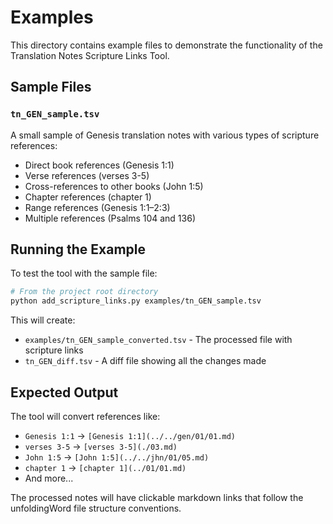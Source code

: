 # Examples

This directory contains example files to demonstrate the functionality of the Translation Notes Scripture Links Tool.

## Sample Files

### `tn_GEN_sample.tsv`

A small sample of Genesis translation notes with various types of scripture references:

- Direct book references (Genesis 1:1)
- Verse references (verses 3-5)
- Cross-references to other books (John 1:5)
- Chapter references (chapter 1)
- Range references (Genesis 1:1–2:3)
- Multiple references (Psalms 104 and 136)

## Running the Example

To test the tool with the sample file:

```bash
# From the project root directory
python add_scripture_links.py examples/tn_GEN_sample.tsv
```

This will create:

- `examples/tn_GEN_sample_converted.tsv` - The processed file with scripture links
- `tn_GEN_diff.tsv` - A diff file showing all the changes made

## Expected Output

The tool will convert references like:

- `Genesis 1:1` → `[Genesis 1:1](../../gen/01/01.md)`
- `verses 3-5` → `[verses 3-5](./03.md)`
- `John 1:5` → `[John 1:5](../../jhn/01/05.md)`
- `chapter 1` → `[chapter 1](../01/01.md)`
- And more...

The processed notes will have clickable markdown links that follow the unfoldingWord file structure conventions.
